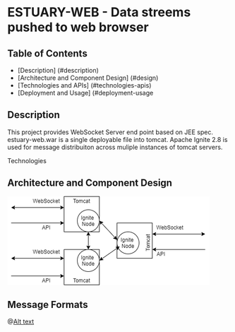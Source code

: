 # ESTUARY-WEB - Data streems pushed to web browser

## Table of Contents 
* [Description] (#description)
* [Architecture and Component Design] (#design)
* [Technologies and APIs] (#technologies-apis)
* [Deployment and Usage] (#deployment-usage

## Description

This project provides WebSocket Server end point based on JEE spec. estuary-web.war is a single deployable file into tomcat. Apache Ignite 2.8 is used for message distribuiton across muliple instances of tomcat servers.  

Technologies 

## Architecture and Component Design

![Alt text](src/doc/design.png "Web Push Design")

## Message Formats

@[Alt text](src/doc/messgeformats.txt "Message Formats")

